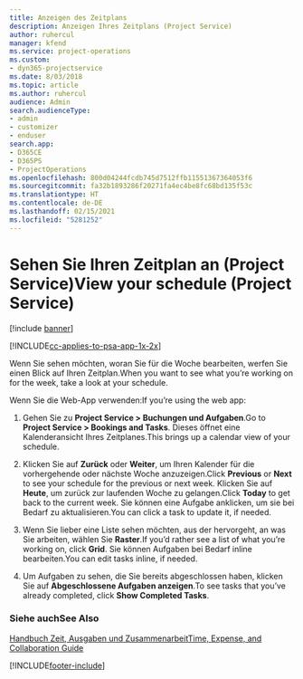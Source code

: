 ```yaml
---
title: Anzeigen des Zeitplans
description: Anzeigen Ihres Zeitplans (Project Service)
author: ruhercul
manager: kfend
ms.service: project-operations
ms.custom:
- dyn365-projectservice
ms.date: 8/03/2018
ms.topic: article
ms.author: ruhercul
audience: Admin
search.audienceType:
- admin
- customizer
- enduser
search.app:
- D365CE
- D365PS
- ProjectOperations
ms.openlocfilehash: 800d04244fcdb745d7512ffb11551367364053f6
ms.sourcegitcommit: fa32b1893286f20271fa4ec4be8fc68bd135f53c
ms.translationtype: HT
ms.contentlocale: de-DE
ms.lasthandoff: 02/15/2021
ms.locfileid: "5281252"
---
```

# <a name="view-your-schedule-project-service"></a><span data-ttu-id="06471-103">Sehen Sie Ihren Zeitplan an (Project Service)</span><span class="sxs-lookup"><span data-stu-id="06471-103">View your schedule (Project Service)</span></span>

[!include [banner](../includes/psa-now-project-operations.md)]

[!INCLUDE[cc-applies-to-psa-app-1x-2x](../includes/cc-applies-to-psa-app-1x-2x.md)]

<span data-ttu-id="06471-104">Wenn Sie sehen möchten, woran Sie für die Woche bearbeiten, werfen Sie einen Blick auf Ihren Zeitplan.</span><span class="sxs-lookup"><span data-stu-id="06471-104">When you want to see what you’re working on for the week, take a look at your schedule.</span></span>  
  
 <span data-ttu-id="06471-105">Wenn Sie die Web-App verwenden:</span><span class="sxs-lookup"><span data-stu-id="06471-105">If you’re using the web app:</span></span>  
  
1.  <span data-ttu-id="06471-106">Gehen Sie zu **Project Service > Buchungen und Aufgaben**.</span><span class="sxs-lookup"><span data-stu-id="06471-106">Go to **Project Service > Bookings and Tasks**.</span></span> <span data-ttu-id="06471-107">Dieses öffnet eine Kalenderansicht Ihres Zeitplanes.</span><span class="sxs-lookup"><span data-stu-id="06471-107">This brings up a calendar view of your schedule.</span></span>  
  
2.  <span data-ttu-id="06471-108">Klicken Sie auf **Zurück** oder **Weiter**, um Ihren Kalender für die vorhergehende oder nächste Woche anzuzeigen.</span><span class="sxs-lookup"><span data-stu-id="06471-108">Click **Previous** or **Next** to see your schedule for the previous or next week.</span></span> <span data-ttu-id="06471-109">Klicken Sie auf **Heute**, um zurück zur laufenden Woche zu gelangen.</span><span class="sxs-lookup"><span data-stu-id="06471-109">Click **Today** to get back to the current week.</span></span> <span data-ttu-id="06471-110">Sie können eine Aufgabe anklicken, um sie bei Bedarf zu aktualisieren.</span><span class="sxs-lookup"><span data-stu-id="06471-110">You can click a task to update it, if needed.</span></span>  
  
3.  <span data-ttu-id="06471-111">Wenn Sie lieber eine Liste sehen möchten, aus der hervorgeht, an was Sie arbeiten, wählen Sie **Raster**.</span><span class="sxs-lookup"><span data-stu-id="06471-111">If you’d rather see a list of what you’re working on, click **Grid**.</span></span> <span data-ttu-id="06471-112">Sie können Aufgaben bei Bedarf inline bearbeiten.</span><span class="sxs-lookup"><span data-stu-id="06471-112">You can edit tasks inline, if needed.</span></span>  
  
4.  <span data-ttu-id="06471-113">Um Aufgaben zu sehen, die Sie bereits abgeschlossen haben, klicken Sie auf **Abgeschlossene Aufgaben anzeigen**.</span><span class="sxs-lookup"><span data-stu-id="06471-113">To see tasks that you’ve already completed, click **Show Completed Tasks**.</span></span>  
  
### <a name="see-also"></a><span data-ttu-id="06471-114">Siehe auch</span><span class="sxs-lookup"><span data-stu-id="06471-114">See Also</span></span>  
 [<span data-ttu-id="06471-115">Handbuch Zeit, Ausgaben und Zusammenarbeit</span><span class="sxs-lookup"><span data-stu-id="06471-115">Time, Expense, and Collaboration Guide</span></span>](../psa/time-expense-collaboration-guide.md)


[!INCLUDE[footer-include](../includes/footer-banner.md)]
